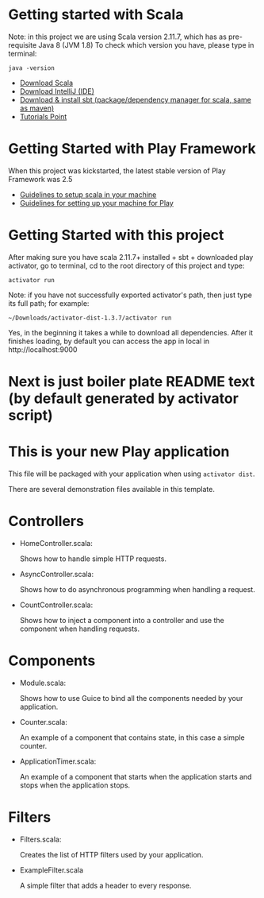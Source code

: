 Getting started with Scala
==========================
Note: in this project we are using Scala version 2.11.7, which has as pre-requisite Java 8 (JVM 1.8)
To check which version you have, please type in terminal:
```
java -version
```

- [Download Scala](http://www.scala-lang.org/download/)
- [Download IntelliJ (IDE)](https://www.jetbrains.com/idea/)
- [Download & install sbt (package/dependency manager for scala, same as maven)](http://www.scala-sbt.org/0.13/docs/Setup.html)
- [Tutorials Point](https://www.tutorialspoint.com/scala/scala_environment_setup.htm)
  
Getting Started with Play Framework
===================================
When this project was kickstarted, the latest stable version of Play Framework was 2.5
- [Guidelines to setup scala in your machine]()
- [Guidelines for setting up your machine for Play](https://www.playframework.com/documentation/2.5.x/Installing)

Getting Started with this project
=================================
After making sure you have scala 2.11.7+ installed + sbt + downloaded play activator, go to terminal, cd to the root directory of this project and type:
```
activator run
```
Note: if you have not successfully exported activator's path, then just type its full path; for example:

```
~/Downloads/activator-dist-1.3.7/activator run
```

Yes, in the beginning it takes a while to download all dependencies. After it finishes loading, by default you can access the app in local in http://localhost:9000



# Next is just boiler plate README text (by default generated by activator script)

This is your new Play application
=================================

This file will be packaged with your application when using `activator dist`.

There are several demonstration files available in this template.

Controllers
===========

- HomeController.scala:

  Shows how to handle simple HTTP requests.

- AsyncController.scala:

  Shows how to do asynchronous programming when handling a request.

- CountController.scala:

  Shows how to inject a component into a controller and use the component when
  handling requests.

Components
==========

- Module.scala:

  Shows how to use Guice to bind all the components needed by your application.

- Counter.scala:

  An example of a component that contains state, in this case a simple counter.

- ApplicationTimer.scala:

  An example of a component that starts when the application starts and stops
  when the application stops.

Filters
=======

- Filters.scala:

  Creates the list of HTTP filters used by your application.

- ExampleFilter.scala

  A simple filter that adds a header to every response.
 
